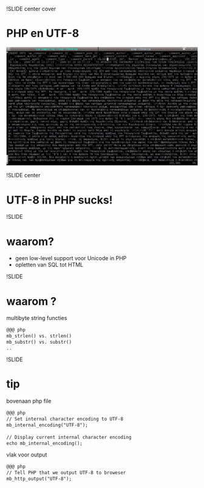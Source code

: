 !SLIDE center cover
# PHP en UTF-8
![background](../img/background-utf8.jpg)

!SLIDE center
# UTF-8 in PHP sucks!

!SLIDE
# waarom?
* geen low-level support voor Unicode in PHP
* opletten van SQL tot HTML

!SLIDE
# waarom ?
multibyte string functies

    @@@ php
    mb_strlen() vs. strlen()
    mb_substr() vs. substr()
    ..

!SLIDE
# tip
bovenaan php file

    @@@ php
    // Set internal character encoding to UTF-8
    mb_internal_encoding("UTF-8");

    // Display current internal character encoding
    echo mb_internal_encoding();

vlak voor output

    @@@ php
    // Tell PHP that we output UTF-8 to broweser
    mb_http_output("UTF-8");


